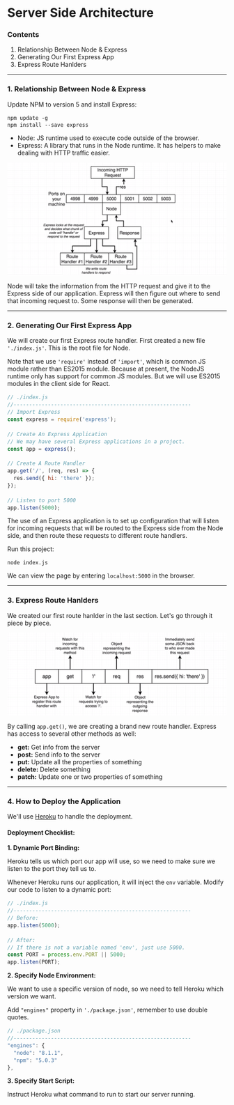 # Server Side Architecture

### Contents

1. Relationship Between Node & Express
2. Generating Our First Express App
3. Express Route Hanlders

---

### 1. Relationship Between Node & Express

Update NPM to version 5 and install Express:
```
npm update -g
npm install --save express
```

* Node: JS runtime used to execute code outside of the browser.
* Express: A library that runs in the Node runtime. It has helpers to make dealing with HTTP traffic easier.

![01](./images/01/01-01.png "01")

Node will take the information from the HTTP request and give it to the Express side of our application. Express will then figure out where to send that incoming request to. Some response will then be generated.

---

### 2. Generating Our First Express App

We will create our first Express route handler. First created a new file `'./index.js'`. This is the root file for Node.

Note that we use `'require'` instead of `'import'`, which is common JS module rather than ES2015 module. Because at present, the NodeJS runtime only has support for common JS modules. But we will use ES2015 modules in the client side for React.

```javascript
// ./index.js
//---------------------------------------------------------
// Import Express
const express = require('express');

// Create An Express Application
// We may have several Express applications in a project.
const app = express();

// Create A Route Handler
app.get('/', (req, res) => {
  res.send({ hi: 'there' });
});

// Listen to port 5000
app.listen(5000);
```

The use of an Express application is to set up configuration that will listen for incoming requests that will be routed to the Express side from the Node side, and then route these requests to different route handlers.

Run this project:
```
node index.js
```
We can view the page by entering `localhost:5000` in the browser.

---

### 3. Express Route Hanlders

We created our first route hanlder in the last section. Let's go through it piece by piece.

![02](./images/01/01-02.png "02")

By calling `app.get()`, we are creating a brand new route handler. Express has access to several other methods as well:

* **get:** Get info from the server
* **post:** Send info to the server
* **put:** Update all the properties of something
* **delete:** Delete something
* **patch:** Update one or two properties of something

---

### 4. How to Deploy the Application

We'll use [Heroku](https://www.heroku.com/) to handle the deployment.

#### Deployment Checklist:

**1. Dynamic Port Binding:**

Heroku tells us which port our app will use, so we need to make sure we listen to the port they tell us to.

Whenever Heroku runs our application, it will inject the `env` variable. Modify our code to listen to a dynamic port:
```javascript
// ./index.js
//---------------------------------------------------------
// Before:
app.listen(5000);

// After:
// If there is not a variable named 'env', just use 5000.
const PORT = process.env.PORT || 5000;
app.listen(PORT);
```

**2. Specify Node Environment:**

We want to use a specific version of node, so we need to tell Heroku which version we want.

Add `"engines"` property in `'./package.json'`, remember to use double quotes.
```javascript
// ./package.json
//---------------------------------------------------------
"engines": {
  "node": "8.1.1",
  "npm": "5.0.3"
},
```

**3. Specify Start Script:**

Instruct Heroku what command to run to start our server running.
